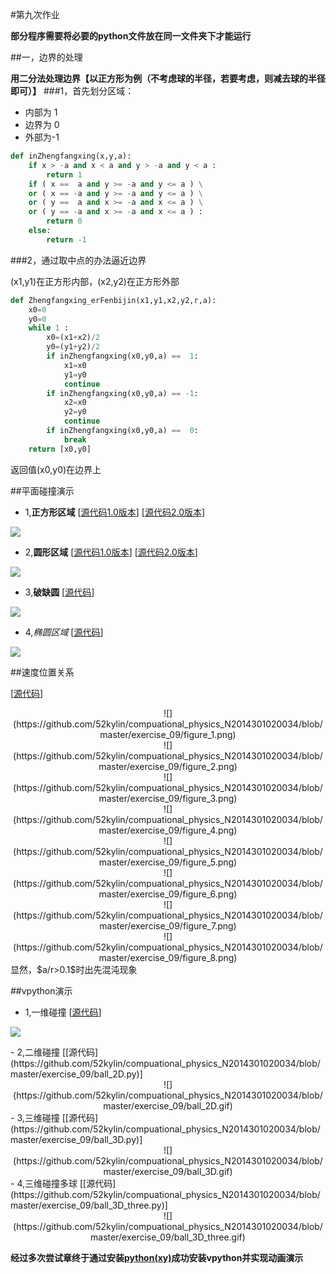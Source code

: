 #第九次作业


**部分程序需要将必要的python文件放在同一文件夹下才能运行**

##一，边界的处理


**用二分法处理边界【以正方形为例（不考虑球的半径，若要考虑，则减去球的半径即可）】**
###1，首先划分区域：
- 内部为 1
- 边界为 0
- 外部为-1
```python
def inZhengfangxing(x,y,a):
    if x > -a and x < a and y > -a and y < a :
        return 1
    if ( x ==  a and y >= -a and y <= a ) \
    or ( x == -a and y >= -a and y <= a ) \
    or ( y ==  a and x >= -a and x <= a ) \
    or ( y == -a and x >= -a and x <= a ) :
        return 0
    else:
        return -1
```

###2，通过取中点的办法逼近边界

(x1,y1)在正方形内部，(x2,y2)在正方形外部
```python
def Zhengfangxing_erFenbijin(x1,y1,x2,y2,r,a):
    x0=0
    y0=0
    while 1 :
        x0=(x1+x2)/2
        y0=(y1+y2)/2
        if inZhengfangxing(x0,y0,a) ==  1:
            x1=x0
            y1=y0
            continue
        if inZhengfangxing(x0,y0,a) == -1:
            x2=x0
            y2=y0
            continue
        if inZhengfangxing(x0,y0,a) ==  0:
            break  
    return [x0,y0]
```
返回值(x0,y0)在边界上




##平面碰撞演示

- 1,**正方形区域**
[[源代码1.0版本](https://github.com/52kylin/compuational_physics_N2014301020034/blob/master/exercise_09/fantan_zhengfangxing_old.py)]
[[源代码2.0版本](https://github.com/52kylin/compuational_physics_N2014301020034/blob/master/exercise_09/fantan_zhengfangxing_new.py)]
   <div align=center>
![](https://github.com/52kylin/compuational_physics_N2014301020034/blob/master/exercise_09/zfxquyu.gif)
   </div>




- 2,**圆形区域**
[[源代码1.0版本](https://github.com/52kylin/compuational_physics_N2014301020034/blob/master/exercise_09/circle.py)]
[[源代码2.0版本](https://github.com/52kylin/compuational_physics_N2014301020034/blob/master/exercise_09/fantan_yuan.py)]

   <div align=center>
![](https://github.com/52kylin/compuational_physics_N2014301020034/blob/master/exercise_09/turtle.gif)
   </div>


- 3,**破缺圆**
[[源代码](https://github.com/52kylin/compuational_physics_N2014301020034/blob/master/exercise_09/fantan_poqueyuan.py)]
   <div align=center>
![](https://github.com/52kylin/compuational_physics_N2014301020034/blob/master/exercise_09/poqueyuan.gif)
   </div>


- 4,*椭圆区域*
[[源代码](https://github.com/52kylin/compuational_physics_N2014301020034/blob/master/exercise_09/tuoyuan.py)]
   <div align=center>
![](https://github.com/52kylin/compuational_physics_N2014301020034/blob/master/exercise_09/tuoyuan.gif)
   </div>

##速度位置关系

[[源代码](https://github.com/52kylin/compuational_physics_N2014301020034/blob/master/exercise_09/poYuan.py)]
   <div align=center>
![](https://github.com/52kylin/compuational_physics_N2014301020034/blob/master/exercise_09/figure_1.png)
   </div>
   <div align=center>
![](https://github.com/52kylin/compuational_physics_N2014301020034/blob/master/exercise_09/figure_2.png)
   </div>
   <div align=center>
![](https://github.com/52kylin/compuational_physics_N2014301020034/blob/master/exercise_09/figure_3.png)
   </div>
   <div align=center>
![](https://github.com/52kylin/compuational_physics_N2014301020034/blob/master/exercise_09/figure_4.png)
   </div>
   <div align=center>
![](https://github.com/52kylin/compuational_physics_N2014301020034/blob/master/exercise_09/figure_5.png)
   </div>
   <div align=center>
![](https://github.com/52kylin/compuational_physics_N2014301020034/blob/master/exercise_09/figure_6.png)
   </div>
   <div align=center>
![](https://github.com/52kylin/compuational_physics_N2014301020034/blob/master/exercise_09/figure_7.png)
   </div>
   <div align=center>
![](https://github.com/52kylin/compuational_physics_N2014301020034/blob/master/exercise_09/figure_8.png)
   </div>
显然，$a/r>0.1$时出先混沌现象


##vpython演示
- 1,一维碰撞
[[源代码](https://github.com/52kylin/compuational_physics_N2014301020034/blob/master/exercise_09/ball_1D.py)]
   <div align=center>
![](https://github.com/52kylin/compuational_physics_N2014301020034/blob/master/exercise_09/ball_1D.gif)
   </div>
- 2,二维碰撞
[[源代码](https://github.com/52kylin/compuational_physics_N2014301020034/blob/master/exercise_09/ball_2D.py)]
   <div align=center>
![](https://github.com/52kylin/compuational_physics_N2014301020034/blob/master/exercise_09/ball_2D.gif)
   </div>
- 3,三维碰撞
[[源代码](https://github.com/52kylin/compuational_physics_N2014301020034/blob/master/exercise_09/ball_3D.py)]
   <div align=center>
![](https://github.com/52kylin/compuational_physics_N2014301020034/blob/master/exercise_09/ball_3D.gif)
   </div>
- 4,三维碰撞多球
[[源代码](https://github.com/52kylin/compuational_physics_N2014301020034/blob/master/exercise_09/ball_3D_three.py)]
   <div align=center>
![](https://github.com/52kylin/compuational_physics_N2014301020034/blob/master/exercise_09/ball_3D_three.gif)
   </div>


**经过多次尝试章终于通过安装[python(xy)](http://www.softpedia.com/get/Programming/Other-Programming-Files/Python-x-y.shtm)成功安装vpython并实现动画演示**
